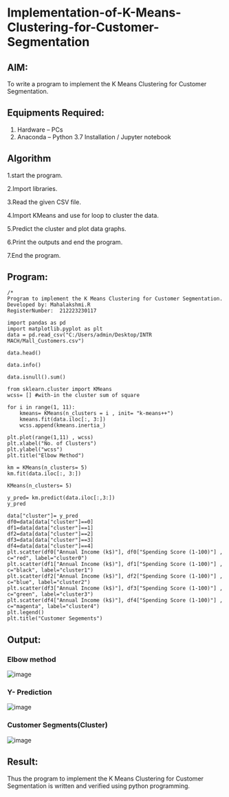 # Implementation-of-K-Means-Clustering-for-Customer-Segmentation

## AIM:
To write a program to implement the K Means Clustering for Customer Segmentation.

## Equipments Required:
1. Hardware – PCs
2. Anaconda – Python 3.7 Installation / Jupyter notebook

## Algorithm
1.start the program.

2.Import libraries.

3.Read the given CSV file.

4.Import KMeans and use for loop to cluster the data.

5.Predict the cluster and plot data graphs.

6.Print the outputs and end the program.

7.End the program.

## Program:
```
/*
Program to implement the K Means Clustering for Customer Segmentation.
Developed by: Mahalakshmi.R
RegisterNumber:  212223230117
```
```
import pandas as pd
import matplotlib.pyplot as plt
data = pd.read_csv("C:/Users/admin/Desktop/INTR MACH/Mall_Customers.csv")

data.head()

data.info()

data.isnull().sum()

from sklearn.cluster import KMeans
wcss= [] #with-in the cluster sum of square

for i in range(1, 11):
    kmeans= KMeans(n_clusters = i , init= "k-means++")
    kmeans.fit(data.iloc[:, 3:])
    wcss.append(kmeans.inertia_)

plt.plot(range(1,11) , wcss)
plt.xlabel("No. of Clusters")
plt.ylabel("wcss")
plt.title("Elbow Method")

km = KMeans(n_clusters= 5)
km.fit(data.iloc[:, 3:])

KMeans(n_clusters= 5)

y_pred= km.predict(data.iloc[:,3:])
y_pred

data["cluster"]= y_pred
df0=data[data["cluster"]==0]
df1=data[data["cluster"]==1]
df2=data[data["cluster"]==2]
df3=data[data["cluster"]==3]
df4=data[data["cluster"]==4]
plt.scatter(df0["Annual Income (k$)"], df0["Spending Score (1-100)"] , c="red", label="cluster0")
plt.scatter(df1["Annual Income (k$)"], df1["Spending Score (1-100)"] , c="black", label="cluster1")
plt.scatter(df2["Annual Income (k$)"], df2["Spending Score (1-100)"] , c="blue", label="cluster2")
plt.scatter(df3["Annual Income (k$)"], df3["Spending Score (1-100)"] , c="green", label="cluster3")
plt.scatter(df4["Annual Income (k$)"], df4["Spending Score (1-100)"] , c="magenta", label="cluster4")
plt.legend()
plt.title("Customer Segements")
```
## Output:
### Elbow method
![image](https://github.com/user-attachments/assets/58fe6ec7-1168-4f7a-97cb-ae8341df32d0)

### Y- Prediction
![image](https://github.com/user-attachments/assets/c19298aa-d647-4178-a42d-c1f915580aad)

### Customer Segments(Cluster)
![image](https://github.com/user-attachments/assets/a85d1a33-a76a-4ea5-8411-7cf70a66d2bb)


## Result:
Thus the program to implement the K Means Clustering for Customer Segmentation is written and verified using python programming.

